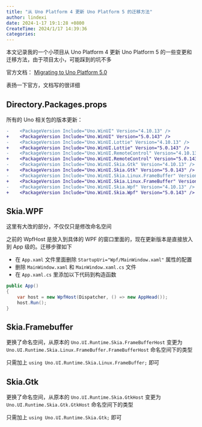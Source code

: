 ```yaml
---
title: "从 Uno Platform 4 更新 Uno Platform 5 的迁移方法"
author: lindexi
date: 2024-1-17 19:1:28 +0800
CreateTime: 2024/1/17 14:39:36
categories: 
---
```


本文记录我的一个小项目从 Uno Platform 4 更新 Uno Platform 5 的一些变更和迁移方法，由于项目太小，可能踩到的坑不多

<!--more-->


<!-- CreateTime:2024/1/17 14:39:36 -->

<!-- 发布 -->
<!-- 博客 -->

官方文档： [Migrating to Uno Platform 5.0](https://platform.uno/docs/articles/migrating-to-uno-5.html )

表扬一下官方，文档写的很详细

## Directory.Packages.props

所有的 Uno 相关包的版本更新：

```diff
-    <PackageVersion Include="Uno.WinUI" Version="4.10.13" />
+    <PackageVersion Include="Uno.WinUI" Version="5.0.143" />
-    <PackageVersion Include="Uno.WinUI.Lottie" Version="4.10.13" />
+    <PackageVersion Include="Uno.WinUI.Lottie" Version="5.0.143" />
-    <PackageVersion Include="Uno.WinUI.RemoteControl" Version="4.10.13" />
+    <PackageVersion Include="Uno.WinUI.RemoteControl" Version="5.0.143" />
-    <PackageVersion Include="Uno.WinUI.Skia.Gtk" Version="4.10.13" />
+    <PackageVersion Include="Uno.WinUI.Skia.Gtk" Version="5.0.143" />
-    <PackageVersion Include="Uno.WinUI.Skia.Linux.FrameBuffer" Version="4.10.13" />
+    <PackageVersion Include="Uno.WinUI.Skia.Linux.FrameBuffer" Version="5.0.143" />
-    <PackageVersion Include="Uno.WinUI.Skia.Wpf" Version="4.10.13" />
+    <PackageVersion Include="Uno.WinUI.Skia.Wpf" Version="5.0.143" />
```

## Skia.WPF

这里有大改的部分，不仅仅只是修改命名空间

之前的 WpfHost 是放入到具体的 WPF 的窗口里面的，现在更新版本是直接放入到 App 级的。迁移步骤如下

- 在 `App.xaml` 文件里面删除 `StartupUri="Wpf/MainWindow.xaml"` 属性的配置
- 删除 `MainWindow.xaml` 和 `MainWindow.xaml.cs` 文件
- 在 `App.xaml.cs` 里添加以下代码到构造函数

```csharp
public App()
{
    var host = new WpfHost(Dispatcher, () => new AppHead());
    host.Run();
}
```

## Skia.Framebuffer

更换了命名空间，从原本的 `Uno.UI.Runtime.Skia.FrameBufferHost` 变更为 `Uno.UI.Runtime.Skia.Linux.FrameBuffer.FrameBufferHost` 命名空间下的类型

只需加上 `using Uno.UI.Runtime.Skia.Linux.FrameBuffer;` 即可

## Skia.Gtk

更换了命名空间，从原本的 `Uno.UI.Runtime.Skia.GtkHost` 变更为 `Uno.UI.Runtime.Skia.Gtk.GtkHost` 命名空间下的类型

只需加上 `using Uno.UI.Runtime.Skia.Gtk;` 即可

